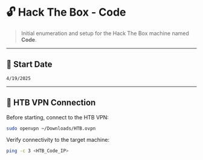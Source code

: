 # 🔓 Hack The Box - Code

> Initial enumeration and setup for the Hack The Box machine named **Code**.

---

## 📅 Start Date

`4/19/2025`

---

## 📡 HTB VPN Connection

Before starting, connect to the HTB VPN:

```bash
sudo openvpn ~/Downloads/HTB.ovpn
```

Verify connectivity to the target machine:

```bash
ping -c 3 <HTB_Code_IP>
```
